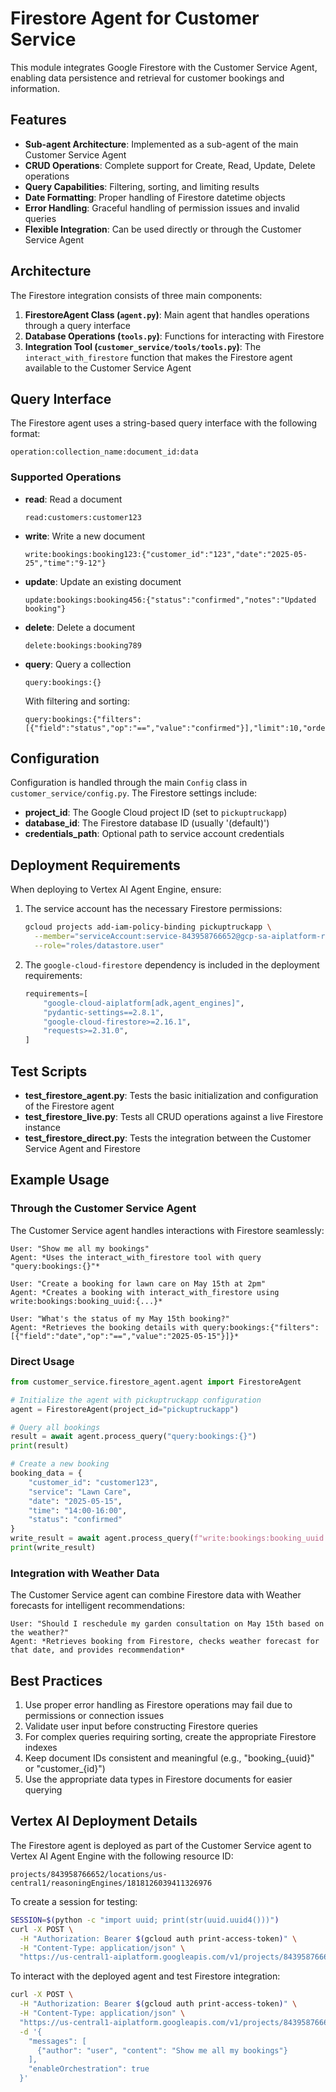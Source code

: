 # Firestore Agent for Customer Service

This module integrates Google Firestore with the Customer Service Agent, enabling data persistence and retrieval for customer bookings and information.

## Features

- **Sub-agent Architecture**: Implemented as a sub-agent of the main Customer Service Agent
- **CRUD Operations**: Complete support for Create, Read, Update, Delete operations
- **Query Capabilities**: Filtering, sorting, and limiting results
- **Date Formatting**: Proper handling of Firestore datetime objects
- **Error Handling**: Graceful handling of permission issues and invalid queries
- **Flexible Integration**: Can be used directly or through the Customer Service Agent

## Architecture

The Firestore integration consists of three main components:

1. **FirestoreAgent Class (`agent.py`)**: Main agent that handles operations through a query interface
2. **Database Operations (`tools.py`)**: Functions for interacting with Firestore
3. **Integration Tool (`customer_service/tools/tools.py`)**: The `interact_with_firestore` function that makes the Firestore agent available to the Customer Service Agent

## Query Interface

The Firestore agent uses a string-based query interface with the following format:
```
operation:collection_name:document_id:data
```

### Supported Operations

- **read**: Read a document
  ```
  read:customers:customer123
  ```

- **write**: Write a new document
  ```
  write:bookings:booking123:{"customer_id":"123","date":"2025-05-25","time":"9-12"}
  ```

- **update**: Update an existing document
  ```
  update:bookings:booking456:{"status":"confirmed","notes":"Updated booking"}
  ```

- **delete**: Delete a document
  ```
  delete:bookings:booking789
  ```

- **query**: Query a collection
  ```
  query:bookings:{}
  ```
  
  With filtering and sorting:
  ```
  query:bookings:{"filters":[{"field":"status","op":"==","value":"confirmed"}],"limit":10,"order_by":"date"}
  ```

## Configuration

Configuration is handled through the main `Config` class in `customer_service/config.py`. The Firestore settings include:

- **project_id**: The Google Cloud project ID (set to `pickuptruckapp`)
- **database_id**: The Firestore database ID (usually '(default)')
- **credentials_path**: Optional path to service account credentials

## Deployment Requirements

When deploying to Vertex AI Agent Engine, ensure:

1. The service account has the necessary Firestore permissions:
   ```bash
   gcloud projects add-iam-policy-binding pickuptruckapp \
     --member="serviceAccount:service-843958766652@gcp-sa-aiplatform-re.iam.gserviceaccount.com" \
     --role="roles/datastore.user"
   ```

2. The `google-cloud-firestore` dependency is included in the deployment requirements:
   ```python
   requirements=[
       "google-cloud-aiplatform[adk,agent_engines]",
       "pydantic-settings==2.8.1",
       "google-cloud-firestore>=2.16.1",
       "requests>=2.31.0",
   ]
   ```

## Test Scripts

- **test_firestore_agent.py**: Tests the basic initialization and configuration of the Firestore agent
- **test_firestore_live.py**: Tests all CRUD operations against a live Firestore instance
- **test_firestore_direct.py**: Tests the integration between the Customer Service Agent and Firestore

## Example Usage

### Through the Customer Service Agent

The Customer Service agent handles interactions with Firestore seamlessly:

```
User: "Show me all my bookings"
Agent: *Uses the interact_with_firestore tool with query "query:bookings:{}"*

User: "Create a booking for lawn care on May 15th at 2pm"
Agent: *Creates a booking with interact_with_firestore using write:bookings:booking_uuid:{...}*

User: "What's the status of my May 15th booking?"
Agent: *Retrieves the booking details with query:bookings:{"filters":[{"field":"date","op":"==","value":"2025-05-15"}]}*
```

### Direct Usage

```python
from customer_service.firestore_agent.agent import FirestoreAgent

# Initialize the agent with pickuptruckapp configuration
agent = FirestoreAgent(project_id="pickuptruckapp")

# Query all bookings
result = await agent.process_query("query:bookings:{}")
print(result)

# Create a new booking
booking_data = {
    "customer_id": "customer123",
    "service": "Lawn Care",
    "date": "2025-05-15",
    "time": "14:00-16:00",
    "status": "confirmed"
}
write_result = await agent.process_query(f"write:bookings:booking_uuid:{json.dumps(booking_data)}")
print(write_result)
```

### Integration with Weather Data

The Customer Service agent can combine Firestore data with Weather forecasts for intelligent recommendations:

```
User: "Should I reschedule my garden consultation on May 15th based on the weather?"
Agent: *Retrieves booking from Firestore, checks weather forecast for that date, and provides recommendation*
```

## Best Practices

1. Use proper error handling as Firestore operations may fail due to permissions or connection issues
2. Validate user input before constructing Firestore queries
3. For complex queries requiring sorting, create the appropriate Firestore indexes
4. Keep document IDs consistent and meaningful (e.g., "booking_{uuid}" or "customer_{id}")
5. Use the appropriate data types in Firestore documents for easier querying

## Vertex AI Deployment Details

The Firestore agent is deployed as part of the Customer Service agent to Vertex AI Agent Engine with the following resource ID:

```
projects/843958766652/locations/us-central1/reasoningEngines/1818126039411326976
```

To create a session for testing:

```bash
SESSION=$(python -c "import uuid; print(str(uuid.uuid4()))")
curl -X POST \
  -H "Authorization: Bearer $(gcloud auth print-access-token)" \
  -H "Content-Type: application/json" \
  "https://us-central1-aiplatform.googleapis.com/v1/projects/843958766652/locations/us-central1/reasoningEngines/1818126039411326976/sessions?session_id=$SESSION"
```

To interact with the deployed agent and test Firestore integration:

```bash
curl -X POST \
  -H "Authorization: Bearer $(gcloud auth print-access-token)" \
  -H "Content-Type: application/json" \
  "https://us-central1-aiplatform.googleapis.com/v1/projects/843958766652/locations/us-central1/reasoningEngines/1818126039411326976/sessions/${SESSION}:reason" \
  -d '{
    "messages": [
      {"author": "user", "content": "Show me all my bookings"}
    ],
    "enableOrchestration": true
  }'
```